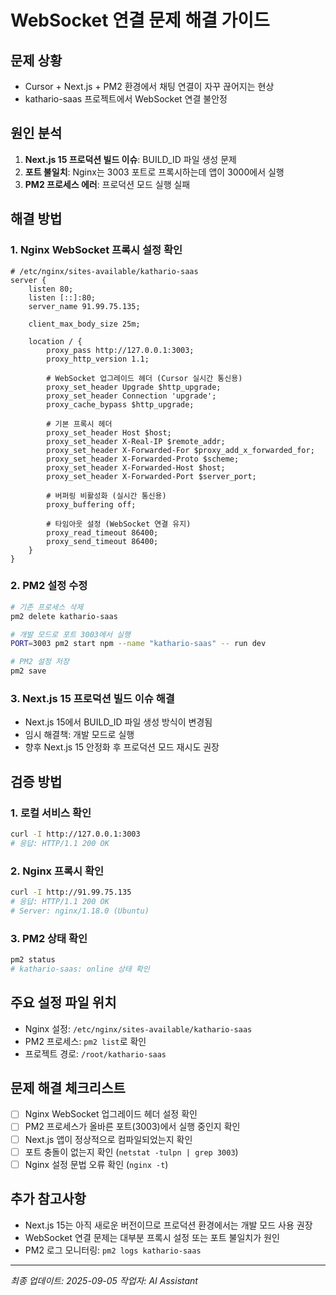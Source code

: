 # WebSocket 연결 문제 해결 가이드

## 문제 상황
- Cursor + Next.js + PM2 환경에서 채팅 연결이 자꾸 끊어지는 현상
- kathario-saas 프로젝트에서 WebSocket 연결 불안정

## 원인 분석
1. **Next.js 15 프로덕션 빌드 이슈**: BUILD_ID 파일 생성 문제
2. **포트 불일치**: Nginx는 3003 포트로 프록시하는데 앱이 3000에서 실행
3. **PM2 프로세스 에러**: 프로덕션 모드 실행 실패

## 해결 방법

### 1. Nginx WebSocket 프록시 설정 확인
```nginx
# /etc/nginx/sites-available/kathario-saas
server {
    listen 80;
    listen [::]:80;
    server_name 91.99.75.135;
    
    client_max_body_size 25m;

    location / {
        proxy_pass http://127.0.0.1:3003;
        proxy_http_version 1.1;
        
        # WebSocket 업그레이드 헤더 (Cursor 실시간 통신용)
        proxy_set_header Upgrade $http_upgrade;
        proxy_set_header Connection 'upgrade';
        proxy_cache_bypass $http_upgrade;
        
        # 기본 프록시 헤더
        proxy_set_header Host $host;
        proxy_set_header X-Real-IP $remote_addr;
        proxy_set_header X-Forwarded-For $proxy_add_x_forwarded_for;
        proxy_set_header X-Forwarded-Proto $scheme;
        proxy_set_header X-Forwarded-Host $host;
        proxy_set_header X-Forwarded-Port $server_port;
        
        # 버퍼링 비활성화 (실시간 통신용)
        proxy_buffering off;
        
        # 타임아웃 설정 (WebSocket 연결 유지)
        proxy_read_timeout 86400;
        proxy_send_timeout 86400;
    }
}
```

### 2. PM2 설정 수정
```bash
# 기존 프로세스 삭제
pm2 delete kathario-saas

# 개발 모드로 포트 3003에서 실행
PORT=3003 pm2 start npm --name "kathario-saas" -- run dev

# PM2 설정 저장
pm2 save
```

### 3. Next.js 15 프로덕션 빌드 이슈 해결
- Next.js 15에서 BUILD_ID 파일 생성 방식이 변경됨
- 임시 해결책: 개발 모드로 실행
- 향후 Next.js 15 안정화 후 프로덕션 모드 재시도 권장

## 검증 방법

### 1. 로컬 서비스 확인
```bash
curl -I http://127.0.0.1:3003
# 응답: HTTP/1.1 200 OK
```

### 2. Nginx 프록시 확인
```bash
curl -I http://91.99.75.135
# 응답: HTTP/1.1 200 OK
# Server: nginx/1.18.0 (Ubuntu)
```

### 3. PM2 상태 확인
```bash
pm2 status
# kathario-saas: online 상태 확인
```

## 주요 설정 파일 위치
- Nginx 설정: `/etc/nginx/sites-available/kathario-saas`
- PM2 프로세스: `pm2 list`로 확인
- 프로젝트 경로: `/root/kathario-saas`

## 문제 해결 체크리스트
- [ ] Nginx WebSocket 업그레이드 헤더 설정 확인
- [ ] PM2 프로세스가 올바른 포트(3003)에서 실행 중인지 확인
- [ ] Next.js 앱이 정상적으로 컴파일되었는지 확인
- [ ] 포트 충돌이 없는지 확인 (`netstat -tulpn | grep 3003`)
- [ ] Nginx 설정 문법 오류 확인 (`nginx -t`)

## 추가 참고사항
- Next.js 15는 아직 새로운 버전이므로 프로덕션 환경에서는 개발 모드 사용 권장
- WebSocket 연결 문제는 대부분 프록시 설정 또는 포트 불일치가 원인
- PM2 로그 모니터링: `pm2 logs kathario-saas`

---
*최종 업데이트: 2025-09-05*
*작업자: AI Assistant*
